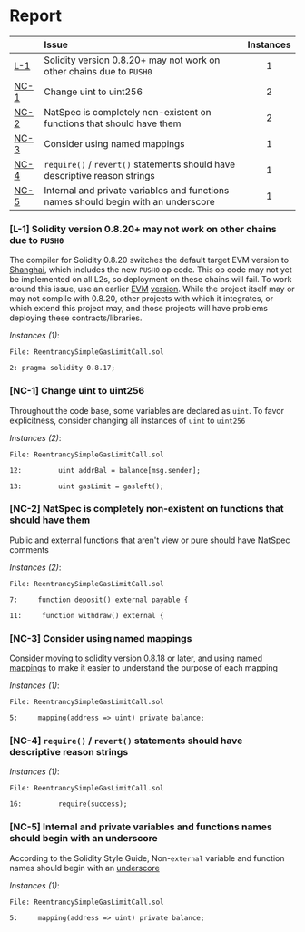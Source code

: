# Report

| |Issue|Instances|
|-|:-|:-:|
| [L-1](#L-1) | Solidity version 0.8.20+ may not work on other chains due to `PUSH0` | 1 |
| [NC-1](#NC-1) | Change uint to uint256 | 2 |
| [NC-2](#NC-2) | NatSpec is completely non-existent on functions that should have them | 2 |
| [NC-3](#NC-3) | Consider using named mappings | 1 |
| [NC-4](#NC-4) | `require()` / `revert()` statements should have descriptive reason strings | 1 |
| [NC-5](#NC-5) | Internal and private variables and functions names should begin with an underscore | 1 |



### <a name="L-1"></a>[L-1] Solidity version 0.8.20+ may not work on other chains due to `PUSH0`
The compiler for Solidity 0.8.20 switches the default target EVM version to [Shanghai](https://blog.soliditylang.org/2023/05/10/solidity-0.8.20-release-announcement/#important-note), which includes the new `PUSH0` op code. This op code may not yet be implemented on all L2s, so deployment on these chains will fail. To work around this issue, use an earlier [EVM](https://docs.soliditylang.org/en/v0.8.20/using-the-compiler.html?ref=zaryabs.com#setting-the-evm-version-to-target) [version](https://book.getfoundry.sh/reference/config/solidity-compiler#evm_version). While the project itself may or may not compile with 0.8.20, other projects with which it integrates, or which extend this project may, and those projects will have problems deploying these contracts/libraries.

*Instances (1)*:
```solidity
File: ReentrancySimpleGasLimitCall.sol

2: pragma solidity 0.8.17;

```

### <a name="NC-1"></a>[NC-1] Change uint to uint256
Throughout the code base, some variables are declared as `uint`. To favor explicitness, consider changing all instances of `uint` to `uint256`

*Instances (2)*:
```solidity
File: ReentrancySimpleGasLimitCall.sol

12:         uint addrBal = balance[msg.sender];

13:         uint gasLimit = gasleft();

```

### <a name="NC-2"></a>[NC-2] NatSpec is completely non-existent on functions that should have them
Public and external functions that aren't view or pure should have NatSpec comments

*Instances (2)*:
```solidity
File: ReentrancySimpleGasLimitCall.sol

7:     function deposit() external payable {

11:     function withdraw() external {

```

### <a name="NC-3"></a>[NC-3] Consider using named mappings
Consider moving to solidity version 0.8.18 or later, and using [named mappings](https://ethereum.stackexchange.com/questions/51629/how-to-name-the-arguments-in-mapping/145555#145555) to make it easier to understand the purpose of each mapping

*Instances (1)*:
```solidity
File: ReentrancySimpleGasLimitCall.sol

5:     mapping(address => uint) private balance;

```

### <a name="NC-4"></a>[NC-4] `require()` / `revert()` statements should have descriptive reason strings

*Instances (1)*:
```solidity
File: ReentrancySimpleGasLimitCall.sol

16:         require(success);

```

### <a name="NC-5"></a>[NC-5] Internal and private variables and functions names should begin with an underscore
According to the Solidity Style Guide, Non-`external` variable and function names should begin with an [underscore](https://docs.soliditylang.org/en/latest/style-guide.html#underscore-prefix-for-non-external-functions-and-variables)

*Instances (1)*:
```solidity
File: ReentrancySimpleGasLimitCall.sol

5:     mapping(address => uint) private balance;

```


